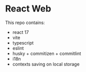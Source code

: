 # React Web

This repo contains:

- react 17
- vite
- typescript
- eslint
- husky + commitizen + commitlint
- i18n
- contexts saving on local storage
